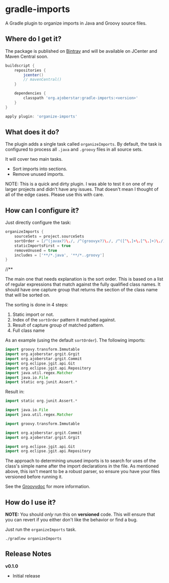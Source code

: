 # gradle-imports

A Gradle plugin to organize imports in Java and Groovy source files.

## Where do I get it?

The package is published on [Bintray](https://bintray.com/ajoberstar/gradle-plugins/org.ajoberstar%3Agradle-imports)
and will be available on JCenter and Maven Central soon.

```groovy
buildscript {
	repositories {
		jcenter()
		// mavenCentral()
	}

	dependencies {
		classpath 'org.ajoberstar:gradle-imports:<version>'
	}
}

apply plugin: 'organize-imports'
```

## What does it do?

The plugin adds a single task called `organizeImports`. By default, the task is configured
to process all `.java` and `.groovy` files in all source sets.

It will cover two main tasks.

- Sort imports into sections.
- Remove unused imports.

NOTE: This is a quick and dirty plugin. I was able to test it on one of my larger projects and didn't have any issues.
That doesn't mean I thought of all of the edge cases. Please use this with care.

## How can I configure it?

Just directly configure the task:

```groovy
organizeImports {
	sourceSets = project.sourceSets
	sortOrder = [/^(javax?)\./, /^(groovyx?)\./, /^([^\.]+\.[^\.]+)\./]
	staticImportsFirst = true
	removeUnused = true
	includes = ['**/*.java', '**/*..groovy']
}
```

//**

The main one that needs explanation is the sort order. This is based on a list of regular expressions that match
against the fully qualified class names. It should have one capture group that returns the section of the class name
that will be sorted on.

The sorting is done in 4 steps:
1. Static import or not.
1. Index of the `sortOrder` pattern it matched against.
1. Result of capture group of matched pattern.
1. Full class name

As an example (using the default `sortOrder`). The following imports:

```groovy
import groovy.transform.Immutable
import org.ajoberstar.grgit.Grgit
import org.ajoberstar.grgit.Commit
import org.eclipse.jgit.api.Git
import org.eclipse.jgit.api.Repository
import java.util.regex.Matcher
import java.io.File
import static org.junit.Assert.*
```

Result in:

```groovy
import static org.junit.Assert.*

import java.io.File
import java.util.regex.Matcher

import groovy.transform.Immutable

import org.ajoberstar.grgit.Commit
import org.ajoberstar.grgit.Grgit

import org.eclipse.jgit.api.Git
import org.eclipse.jgit.api.Repository
```

The approach to determining unused imports is to search for uses of the class's simple name after the import
declarations in the file. As mentioned above, this isn't meant to be a robust parser, so ensure you have your files
versioned before running it.

See the [Groovydoc](http://ajoberstar.org/gradle-imports/docs/groovydoc/) for more information.

## How do I use it?

**NOTE:** You should *only* run this on **versioned** code. This will ensure that you can revert if you either don't
like the behavior or find a bug.

Just run the `organizeImports` task.

```
./gradlew organizeImports
```

## Release Notes

**v0.1.0**

- Initial release

